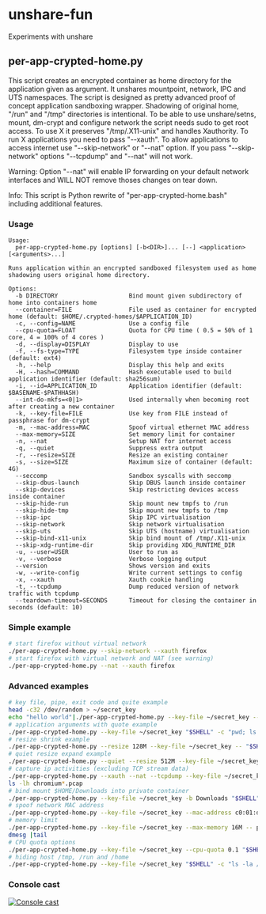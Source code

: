 # unshare-fun
Experiments with unshare

## per-app-crypted-home.py
This script creates an encrypted container as home directory for the application given as argument. It unshares mountpoint, network, IPC and UTS namespaces. The script is designed as pretty advanced proof of concept application sandboxing wrapper. Shadowing of original home, "/run" and "/tmp" directories is intentional. To be able to use unshare/setns, mount, dm-crypt and configure network the script needs sudo to get root access. To use X it preserves "/tmp/.X11-unix" and handles Xauthority. To run X applications you need to pass "--xauth". To allow applications to access internet use "--skip-network" or "--nat" option. If you pass "--skip-network" options "--tcpdump" and "--nat" will not work.

Warning: Option "--nat" will enable IP forwarding on your default network interfaces and WILL NOT remove thoses changes on tear down.

Info: This script is Python rewrite of "per-app-crypted-home.bash" including additional features.

### Usage
```
Usage: 
  per-app-crypted-home.py [options] [-b<DIR>]... [--] <application> [<arguments>...]

Runs application within an encrypted sandboxed filesystem used as home shadowing users original home directory.

Options:
  -b DIRECTORY                    Bind mount given subdirectory of home into containers home
  --container=FILE                File used as container for encrypted home (default: $HOME/.crypted-homes/$APPLICATION_ID)
  -c, --config=NAME               Use a config file
  --cpu-quota=FLOAT               Quota for CPU time ( 0.5 = 50% of 1 core, 4 = 100% of 4 cores )
  -d, --display=DISPLAY           Display to use
  -f, --fs-type=TYPE              Filesystem type inside container (default: ext4)
  -h, --help                      Display this help and exits
  -H, --hash=COMMAND              Hash executable used to build application identifier (default: sha256sum)
  -i, --id=APPLICATION_ID         Application identifier (default: $BASENAME-$PATHHASH)
  --int-do-mkfs=<0|1>             Used internally when becoming root after creating a new container
  -k, --key-file=FILE             Use key from FILE instead of passphrase for dm-crypt
  -m, --mac-address=MAC           Spoof virtual ethernet MAC address
  --max-memory=SIZE               Set memory limit for container
  -n, --nat                       Setup NAT for internet access
  -q, --quiet                     Suppress extra output
  -r, --resize=SIZE               Resize an existing container
  -s, --size=SIZE                 Maximum size of container (default: 4G)
  --seccomp                       Sandbox syscalls with seccomp
  --skip-dbus-launch              Skip DBUS launch inside container
  --skip-devices                  Skip restricting devices access inside container
  --skip-hide-run                 Skip mount new tmpfs to /run
  --skip-hide-tmp                 Skip mount new tmpfs to /tmp
  --skip-ipc                      Skip IPC virtualisation
  --skip-network                  Skip network virtualisation
  --skip-uts                      Skip UTS (hostname) virtualisation
  --skip-bind-x11-unix            Skip bind mount of /tmp/.X11-unix
  --skip-xdg-runtime-dir          Skip providing XDG_RUNTIME_DIR
  -u, --user=USER                 User to run as
  -v, --verbose                   Verbose logging output 
  --version                       Shows version and exits
  -w, --write-config              Write current settings to config
  -x, --xauth                     Xauth cookie handling
  -t, --tcpdump                   Dump reduced version of network traffic with tcpdump
  --teardown-timeout=SECONDS      Timeout for closing the container in seconds (default: 10)
```

### Simple example
```sh
# start firefox without virtual network
./per-app-crypted-home.py --skip-network --xauth firefox
# start firefox with virtual network and NAT (see warning)
./per-app-crypted-home.py --nat --xauth firefox
```
### Advanced examples
```sh
# key file, pipe, exit code and quite example
head -c32 /dev/random > ~/secret_key
echo "hello world"|./per-app-crypted-home.py --key-file ~/secret_key --quiet -- "$SHELL" -c "cat; exit 42"
# application arguments with quote example
./per-app-crypted-home.py --key-file ~/secret_key "$SHELL" -c "pwd; ls -la; mount |grep \"$HOME\"; echo \"sleeping 1m so you can try to find this mount in another shell. Hint: it won't be easy.\"; sleep 1m"
# resize shrink example
./per-app-crypted-home.py --resize 128M --key-file ~/secret_key -- "$SHELL" -c "df -h ."
# quiet resize expand example
./per-app-crypted-home.py --quiet --resize 512M --key-file ~/secret_key -- "$SHELL" -c "df -h ."
# capture ip activities (excluding TCP stream data)
./per-app-crypted-home.py --xauth --nat --tcpdump --key-file ~/secret_key chromium
ls -lh chromium*.pcap
# bind mount $HOME/Downloads into private container
./per-app-crypted-home.py --key-file ~/secret_key -b Downloads "$SHELL" -c "ls -la Downloads"
# spoof network MAC address
./per-app-crypted-home.py --key-file ~/secret_key --mac-address c0:01:da:1a:d0:0d "$SHELL" -c "ip link |grep link/ether"
# memory limit
./per-app-crypted-home.py --key-file ~/secret_key --max-memory 16M -- python -c 'buf="A"*32*1024*1024'
dmesg |tail
# CPU quota options
./per-app-crypted-home.py --key-file ~/secret_key --cpu-quota 0.1 "$SHELL" -c 'for i in $( seq 1 $( grep "^processor" /proc/cpuinfo |wc -l ) ); do while true; do true; done & done; top'
# hiding host /tmp, /run and /home
./per-app-crypted-home.py --key-file ~/secret_key "$SHELL" -c "ls -la /tmp /run /home"
```

### Console cast
[![Console cast](https://asciinema.org/a/nfUdgpEO8Hcuy0QVRTvrn4QaY.png)](https://asciinema.org/a/nfUdgpEO8Hcuy0QVRTvrn4QaY)
